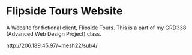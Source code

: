 # Flipside Tours Website
 A Website for fictional client, Flipside Tours. This is a part of my GRD338 (Advanced Web Design Project) class.

http://206.189.45.97/~mesh22/sub4/
